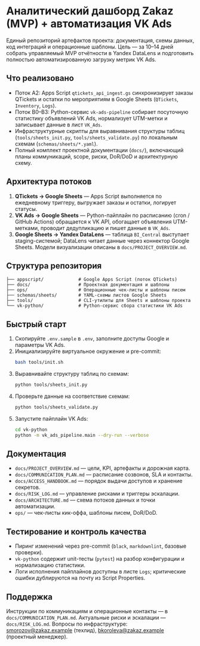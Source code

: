 # Аналитический дашборд Zakaz (MVP) + автоматизация VK Ads

Единый репозиторий артефактов проекта: документация, схемы данных, код интеграций и операционные шаблоны. Цель — за 10–14 дней собрать управляемый MVP отчётности в Yandex DataLens и подготовить полностью автоматизированную загрузку метрик VK Ads.

## Что реализовано
- Поток A2: Apps Script `qtickets_api_ingest.gs` синхронизирует заказы QTickets и остатки по мероприятиям в Google Sheets (`QTickets`, `Inventory`, `Logs`).
- Поток B0–B3: Python-сервис `vk-ads-pipeline` собирает посуточную статистику объявлений VK Ads, нормализует UTM-метки и записывает данные в лист `VK_Ads`.
- Инфраструктурные скрипты для выравнивания структуры таблиц (`tools/sheets_init.py`, `tools/sheets_validate.py`) по локальным схемам (`schemas/sheets/*.yaml`).
- Полный комплект проектной документации (`docs/`), включающий планы коммуникаций, scope, риски, DoR/DoD и архитектурную схему.

## Архитектура потоков
1. **QTickets → Google Sheets** — Apps Script выполняется по ежедневному триггеру, выгружает заказы и остатки, логирует статусы.
2. **VK Ads → Google Sheets** — Python-пайплайн по расписанию (cron / GitHub Actions) обращается к VK API, обогащает объявления UTM-метками, проводит дедупликацию и пишет данные в `VK_Ads`.
3. **Google Sheets → Yandex DataLens** — таблица `BI_Central` выступает staging-системой; DataLens читает данные через коннектор Google Sheets. Модели визуализации описаны в `docs/PROJECT_OVERVIEW.md`.

## Структура репозитория
```
├── appscript/             # Google Apps Script (поток QTickets)
├── docs/                  # Проектная документация и шаблоны
├── ops/                   # Операционные чек-листы и шаблоны писем
├── schemas/sheets/        # YAML-схемы листов Google Sheets
├── tools/                 # CLI-утилиты для Sheets и шаблоны проекта
└── vk-python/             # Python-сервис сбора статистики VK Ads
```

## Быстрый старт
1. Скопируйте `.env.sample` в `.env`, заполните доступы Google и параметры VK Ads.
2. Инициализируйте виртуальное окружение и pre-commit:
   ```bash
   bash tools/init.sh
   ```
3. Выравнивайте структуру таблиц по схемам:
   ```bash
   python tools/sheets_init.py
   ```
4. Проверьте данные на соответствие схемам:
   ```bash
   python tools/sheets_validate.py
   ```
5. Запустите пайплайн VK Ads:
   ```bash
   cd vk-python
   python -m vk_ads_pipeline.main --dry-run --verbose
   ```

## Документация
- `docs/PROJECT_OVERVIEW.md` — цели, KPI, артефакты и дорожная карта.
- `docs/COMMUNICATION_PLAN.md` — расписание созвонов, SLA и контакты.
- `docs/ACCESS_HANDBOOK.md` — порядок выдачи доступов и хранение секретов.
- `docs/RISK_LOG.md` — управление рисками и триггеры эскалации.
- `docs/ARCHITECTURE.md` — схема потоков данных и точки автоматизации.
- `ops/` — чек-листы кик-оффа, шаблоны писем, DoR/DoD.

## Тестирование и контроль качества
- Пиринг изменений через pre-commit (`black`, `markdownlint`, базовые проверки).
- `vk-python` содержит unit-тесты (`pytest`) на разбор конфигурации и нормализацию статистики.
- Логи исполнения пайплайнов доступны в листе `Logs`; критические ошибки дублируются на почту из Script Properties.

## Поддержка
Инструкции по коммуникациям и операционные контакты — в `docs/COMMUNICATION_PLAN.md`. Актуальные риски и эскалации — `docs/RISK_LOG.md`. Вопросы по инфраструктуре: smorozov@zakaz.example (техлид), bkoroleva@zakaz.example (проектный менеджер).
